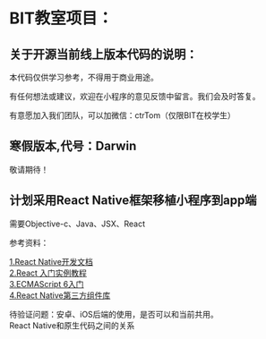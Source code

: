<html>
<body>
<h1>BIT教室项目：</h1>
<h2>关于开源当前线上版本代码的说明：</h2>
<p>本代码仅供学习参考，不得用于商业用途。</p>
<p>有任何想法或建议，欢迎在小程序的意见反馈中留言。我们会及时答复。</p>
<p>有意愿加入我们团队，可以加微信：ctrTom（仅限BIT在校学生）</p>
<h2>寒假版本,代号：Darwin</h2>
<p>敬请期待！</p>
<h2>计划采用React Native框架移植小程序到app端</h2>
<p>需要Objective-c、Java、JSX、React</p>
<p>参考资料：</p>
<a href="http://reactnative.cn/docs/0.49">1.React Native开发文档</a><br/>
<a href="http://www.ruanyifeng.com/blog/2015/03/react.html">2.React 入门实例教程</a><br/>
<a href="http://es6.ruanyifeng.com">3.ECMAScript 6入门</a><br/>
<a href="https://js.coach/react-native/">4.React Native第三方组件库</a><br/>
<p>
	待验证问题：安卓、iOS后端的使用，是否可以和当前共用。<br/>
	React Native和原生代码之间的关系<br/>
</p>
</body>
</html>